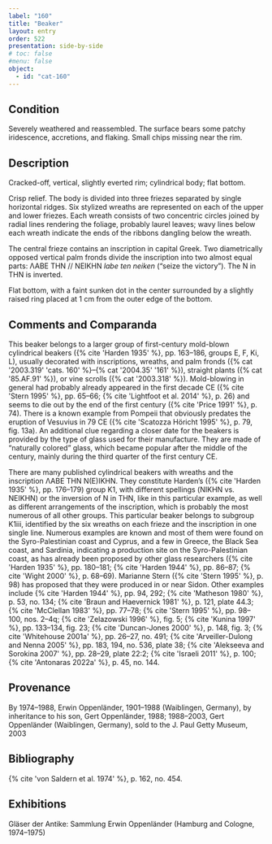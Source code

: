 ```yaml
---
label: "160"
title: "Beaker"
layout: entry
order: 522
presentation: side-by-side
# toc: false
#menu: false 
object:
  - id: "cat-160"
---
```


## Condition

Severely weathered and reassembled. The surface bears some patchy iridescence, accretions, and flaking. Small chips missing near the rim.

## Description

Cracked-off, vertical, slightly everted rim; cylindrical body; flat bottom.

Crisp relief. The body is divided into three friezes separated by single horizontal ridges. Six stylized wreaths are represented on each of the upper and lower friezes. Each wreath consists of two concentric circles joined by radial lines rendering the foliage, probably laurel leaves; wavy lines below each wreath indicate the ends of the ribbons dangling below the wreath.

The central frieze contains an inscription in capital Greek. Two diametrically opposed vertical palm fronds divide the inscription into two almost equal parts: ΛΑΒΕ ΤΗΝ // ΝΕΙΚΗΝ *labe ten neiken* (“seize the victory”). The Ν in ΤΗΝ is inverted.

Flat bottom, with a faint sunken dot in the center surrounded by a slightly raised ring placed at 1 cm from the outer edge of the bottom.

## Comments and Comparanda

This beaker belongs to a larger group of first-century mold-blown cylindrical beakers ({% cite 'Harden 1935' %}, pp. 163–186, groups E, F, Ki, L), usually decorated with inscriptions, wreaths, and palm fronds ({% cat '2003.319' 'cats. 160' %}–{% cat '2004.35' '161' %}), straight plants ({% cat '85.AF.91' %}), or vine scrolls ({% cat '2003.318' %}). Mold-blowing in general had probably already appeared in the first decade CE ({% cite 'Stern 1995' %}, pp. 65–66; {% cite 'Lightfoot et al. 2014' %}, p. 26) and seems to die out by the end of the first century ({% cite 'Price 1991' %}, p. 74). There is a known example from Pompeii that obviously predates the eruption of Vesuvius in 79 CE ({% cite 'Scatozza Höricht 1995' %}, p. 79, fig. 13a). An additional clue regarding a closer date for the beakers is provided by the type of glass used for their manufacture. They are made of “naturally colored” glass, which became popular after the middle of the century, mainly during the third quarter of the first century CE.

There are many published cylindrical beakers with wreaths and the inscription ΛΑΒΕ ΤΗΝ Ν(Ε)ΙΚΗΝ. They constitute Harden’s ({% cite 'Harden 1935' %}, pp. 176–179) group K1, with different spellings (ΝΙΚΗΝ vs. ΝΕΙΚΗΝ) or the inversion of Ν in ΤΗΝ, like in this particular example, as well as different arrangements of the inscription, which is probably the most numerous of all other groups. This particular beaker belongs to subgroup K1iii, identified by the six wreaths on each frieze and the inscription in one single line. Numerous examples are known and most of them were found on the Syro-Palestinian coast and Cyprus, and a few in Greece, the Black Sea coast, and Sardinia, indicating a production site on the Syro-Palestinian coast, as has already been proposed by other glass researchers ({% cite 'Harden 1935' %}, pp. 180–181; {% cite 'Harden 1944' %}, pp. 86–87; {% cite 'Wight 2000' %}, p. 68–69). Marianne Stern ({% cite 'Stern 1995' %}, p. 98) has proposed that they were produced in or near Sidon. Other examples include {% cite 'Harden 1944' %}, pp. 94, 292; {% cite 'Matheson 1980' %}, p. 53, no. 134; {% cite 'Braun and Haevernick 1981' %}, p. 121, plate 44.3; {% cite 'McClellan 1983' %}, pp. 77–78; {% cite 'Stern 1995' %}, pp. 98–100, nos. 2–4q; {% cite 'Zelazowski 1996' %}, fig. 5; {% cite 'Kunina 1997' %}, pp. 133–134, fig. 23; {% cite 'Duncan-Jones 2000' %}, p. 148, fig. 3; {% cite 'Whitehouse 2001a' %}, pp. 26–27, no. 491; {% cite 'Arveiller-Dulong and Nenna 2005' %}, pp. 183, 194, no. 536, plate 38; {% cite 'Alekseeva and Sorokina 2007' %}, pp. 28–29, plate 22:2; {% cite 'Israeli 2011' %}, p. 100; {% cite 'Antonaras 2022a' %}, p. 45, no. 144.

## Provenance

By 1974–1988, Erwin Oppenländer, 1901–1988 (Waiblingen, Germany), by inheritance to his son, Gert Oppenländer, 1988; 1988–2003, Gert Oppenländer (Waiblingen, Germany), sold to the J. Paul Getty Museum, 2003

## Bibliography

{% cite 'von Saldern et al. 1974' %}, p. 162, no. 454.

## Exhibitions

Gläser der Antike: Sammlung Erwin Oppenländer (Hamburg and Cologne, 1974–1975)
